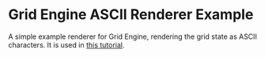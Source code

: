 # Grid Engine ASCII Renderer Example

A simple example renderer for Grid Engine, rendering the grid state as ASCII characters.
It is used in [this tutorial](https://annoraaq.github.io/grid-engine/p/ascii-renderer/).
